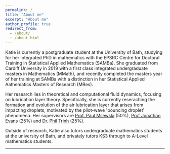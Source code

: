 ```yaml
---
permalink: /
title: "About me"
excerpt: "About me"
author_profile: true
redirect_from: 
  - /about/
  - /about.html
---
```


Katie is currently a postgraduate student at the University of Bath, studying for her integrated PhD in mathematics with the EPSRC Centre for Doctoral Training in Statistical Applied Mathematics (SAMBa). She graduated from Cardiff University in 2019 with a first class integrated undergraduate masters in Mathematics (MMath), and recently completed the masters year of her training at SAMBa with a distinction in her Statistical Applied Aathematics Masters of Research (MRes). 

Her research lies in theoretical and computational fluid dynamics, focusing on lubrication layer theory. Specifically, she is currently reseraching the formation and evolution of the air lubrication layer that arises from impacting droplets, motivated by the pilot-wave 'bouncing droplet' phenomena. Her supervisors are [Prof. Paul Milewski](https://researchportal.bath.ac.uk/en/persons/paul-milewski/) (50%), [Prof Jonathan Evans](https://people.bath.ac.uk/masjde) (25%) and [Dr. Phil Trinh](https://http://www.ptrinh.com/) (25%).

Outside of research, Katie also tutors undergraduate mathematics students at the university of Bath, and privately tutors KS3 through to A-Level mathematics students. 

---


